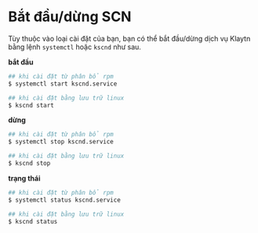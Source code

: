 # Bắt đầu/dừng SCN <a id="starting-stopping-scn"></a>

Tùy thuộc vào loại cài đặt của bạn, bạn có thể bắt đầu/dừng dịch vụ Klaytn bằng lệnh `systemctl` hoặc `kscnd` như sau.

**bắt đầu**

```bash
## khi cài đặt từ phân bổ rpm 
$ systemctl start kscnd.service

## khi cài đặt bằng lưu trữ linux
$ kscnd start

```

**dừng**

```bash
## khi cài đặt từ phân bổ rpm 
$ systemctl stop kscnd.service

## khi cài đặt bằng lưu trữ linux
$ kscnd stop

```

**trạng thái**

```bash
## khi cài đặt từ phân bổ rpm 
$ systemctl status kscnd.service

## khi cài đặt bằng lưu trữ linux
$ kscnd status

```


